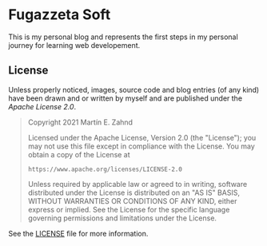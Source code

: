 # Fugazzeta Soft

This is my personal blog and represents the first steps in my personal journey 
for learning web developement.

## License

Unless properly noticed, images, source code and blog entries (of any kind) 
have been drawn and or written by myself and are published under the *Apache 
License 2.0*.

> Copyright 2021 Martín E. Zahnd
>
> Licensed under the Apache License, Version 2.0 (the "License");
> you may not use this file except in compliance with the License.
> You may obtain a copy of the License at
>
>     https://www.apache.org/licenses/LICENSE-2.0
>
> Unless required by applicable law or agreed to in writing, software
> distributed under the License is distributed on an "AS IS" BASIS,
> WITHOUT WARRANTIES OR CONDITIONS OF ANY KIND, either express or implied.
> See the License for the specific language governing permissions and
> limitations under the License.

See the [LICENSE](LICENSE) file for more information.
